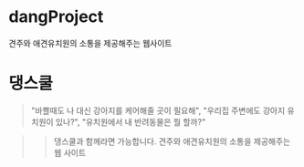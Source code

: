 # dangProject
견주와 애견유치원의 소통을 제공해주는 웹사이트


# 댕스쿨
> "바쁠때도 나 대신 강아지를 케어해줄 곳이 필요해", "우리집 주변에도 강아지 유치원이 있나?", "유치원에서 내 반려동물은 뭘 할까?"

>> 댕스쿨과 함께라면 가능합니다.
>> 견주와 애견유치원의 소통을 제공해주는 웹 사이트

